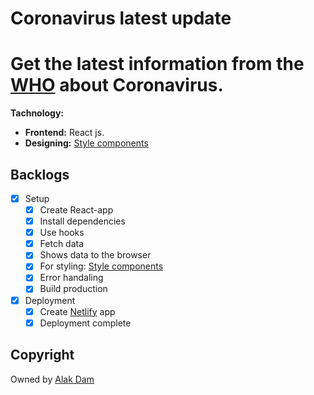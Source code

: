 # Coronavirus latest update

# Get the latest information from the [WHO](https://www.who.int/emergencies/diseases/novel-coronavirus-2019) about Coronavirus.

**Tachnology:**

- **Frontend:** React js.
- **Designing:** [Style components](https://styled-components.com/)

## Backlogs

- [x] Setup
  - [x] Create React-app
  - [x] Install dependencies
  - [x] Use hooks
  - [x] Fetch data
  - [x] Shows data to the browser
  - [x] For styling: [Style components](https://styled-components.com/)
  - [x] Error handaling
  - [x] Build production
- [x] Deployment
  - [x] Create [Netlify](https://www.netlify.com/) app
  - [x] Deployment complete

## Copyright

Owned by [Alak Dam](http://www.alakdam.com/)
